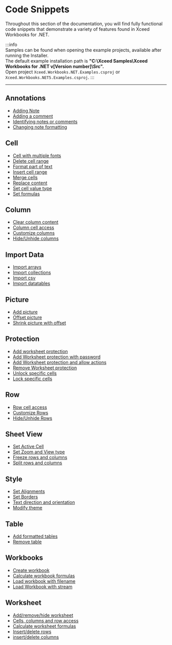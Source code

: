 # Code Snippets

Throughout this section of the documentation, you will find fully functional code snippets that demonstrate a variety of features found in Xceed Workbooks for .NET.

:::info  
Samples can be found when opening the example projects, available after running the Installer.  
The default example installation path is **"C:\Xceed Samples\Xceed Workbooks for .NET v[Version number]\Src".**  
Open project `Xceed.Workbooks.NET.Examples.csproj` or `Xceed.Workbooks.NET5.Examples.csproj`.
:::

---

## Annotations

- [Adding Note](annotation/adding-note)
- [Adding a comment](annotation/adding-comment)
- [Identifying notes or comments](annotation/changing-note-formatting)
- [Changing note formatting](annotation/identifying-notes-comments)

## Cell

- [Cell with multiple fonts](cell/cell-with-multiple-fonts)
- [Delete cell range](cell/delete-cell-range)
- [Format part of text](cell/format-part-of-text)
- [Insert cell range](cell/insert-cell-range)
- [Merge cells](cell/merge-cells)
- [Replace content](cell/replace-content)
- [Set cell value type](cell/set-cell-value-type)
- [Set formulas](cell/set-formulas)

## Column

- [Clear column content](column/clear-column-contents)
- [Column cell access](column/column-cell-access)
- [Customize columns](column/customize-columns)
- [Hide/Unhide columns](column/hide-unhide-columns)

## Import Data

- [Import arrays](import-data/import-arrays)
- [Import collections](import-data/import-collections)
- [Import csv](import-data/import-csv)
- [Import datatables](import-data/import-datatables)

## Picture

- [Add picture](picture/add-picture)
- [Offset picture](picture/offset-picture)
- [Shrink picture with offset](picture/shrink-picture-with-offset)

## Protection

- [Add worksheet protection](protection/add-worksheet-protection)
- [Add Worksheet protection with password](protection/add-worksheet-password)
- [Add Worksheet protection and allow actions](protection/add-worksheet-allow-actions)
- [Remove Worksheet protection](protection/remove-worksheet-protection)
- [Unlock specific cells](protection/lock-specific-cell)
- [Lock specific cells](protection/unlock-specific-cell)

## Row

- [Row cell access](row/row-cell-access)
- [Customize Rows](row/customize-rows)
- [Hide/Unhide Rows](row/hide-unhide-rows)

## Sheet View

- [Set Active Cell](sheetview/set-active-cell)
- [Set Zoom and View type](sheetview/set-zoom-view-type)
- [Freeze rows and columns](sheetview/freeze-rows-columns)
- [Split rows and columns](sheetview/split-rows-columns)

## Style

- [Set Alignments](style/set-alignment)
- [Set Borders](style/set-borders)
- [Text direction and orientation](style/text-direction-orientation)
- [Modify theme](style/modify-theme)

## Table

- [Add formatted tables](table/add-formatted-table)
- [Remove table](table/remove-tables)

## Workbooks

- [Create workbook](workbook/create-workbook)
- [Calculate workbook formulas](workbook/calculate-workbook-formulas)
- [Load workbook with filename](workbook/load-workbook-from-filename)
- [Load Workbook with stream](workbook/load-workbook-with-stream)

## Worksheet

- [Add/remove/hide worksheet](worksheet/add-remove-hide-worksheet)
- [Cells, columns and row access](worksheet/cell-row-column-access)
- [Calculate worksheet formulas](worksheet/calculate-worksheet-formulas)
- [Insert/delete rows](worksheet/insert-delete-rows)
- [insert/delete columns](worksheet/insert-delete-columns)